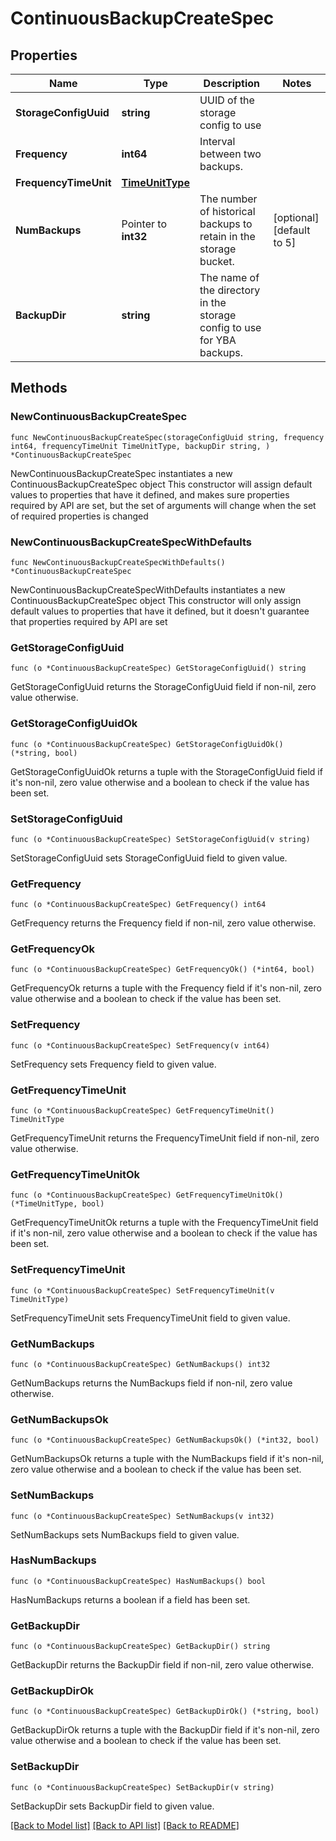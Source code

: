 # ContinuousBackupCreateSpec

## Properties

Name | Type | Description | Notes
------------ | ------------- | ------------- | -------------
**StorageConfigUuid** | **string** | UUID of the storage config to use | 
**Frequency** | **int64** | Interval between two backups. | 
**FrequencyTimeUnit** | [**TimeUnitType**](TimeUnitType.md) |  | 
**NumBackups** | Pointer to **int32** | The number of historical backups to retain in the storage bucket. | [optional] [default to 5]
**BackupDir** | **string** | The name of the directory in the storage config to use for YBA backups. | 

## Methods

### NewContinuousBackupCreateSpec

`func NewContinuousBackupCreateSpec(storageConfigUuid string, frequency int64, frequencyTimeUnit TimeUnitType, backupDir string, ) *ContinuousBackupCreateSpec`

NewContinuousBackupCreateSpec instantiates a new ContinuousBackupCreateSpec object
This constructor will assign default values to properties that have it defined,
and makes sure properties required by API are set, but the set of arguments
will change when the set of required properties is changed

### NewContinuousBackupCreateSpecWithDefaults

`func NewContinuousBackupCreateSpecWithDefaults() *ContinuousBackupCreateSpec`

NewContinuousBackupCreateSpecWithDefaults instantiates a new ContinuousBackupCreateSpec object
This constructor will only assign default values to properties that have it defined,
but it doesn't guarantee that properties required by API are set

### GetStorageConfigUuid

`func (o *ContinuousBackupCreateSpec) GetStorageConfigUuid() string`

GetStorageConfigUuid returns the StorageConfigUuid field if non-nil, zero value otherwise.

### GetStorageConfigUuidOk

`func (o *ContinuousBackupCreateSpec) GetStorageConfigUuidOk() (*string, bool)`

GetStorageConfigUuidOk returns a tuple with the StorageConfigUuid field if it's non-nil, zero value otherwise
and a boolean to check if the value has been set.

### SetStorageConfigUuid

`func (o *ContinuousBackupCreateSpec) SetStorageConfigUuid(v string)`

SetStorageConfigUuid sets StorageConfigUuid field to given value.


### GetFrequency

`func (o *ContinuousBackupCreateSpec) GetFrequency() int64`

GetFrequency returns the Frequency field if non-nil, zero value otherwise.

### GetFrequencyOk

`func (o *ContinuousBackupCreateSpec) GetFrequencyOk() (*int64, bool)`

GetFrequencyOk returns a tuple with the Frequency field if it's non-nil, zero value otherwise
and a boolean to check if the value has been set.

### SetFrequency

`func (o *ContinuousBackupCreateSpec) SetFrequency(v int64)`

SetFrequency sets Frequency field to given value.


### GetFrequencyTimeUnit

`func (o *ContinuousBackupCreateSpec) GetFrequencyTimeUnit() TimeUnitType`

GetFrequencyTimeUnit returns the FrequencyTimeUnit field if non-nil, zero value otherwise.

### GetFrequencyTimeUnitOk

`func (o *ContinuousBackupCreateSpec) GetFrequencyTimeUnitOk() (*TimeUnitType, bool)`

GetFrequencyTimeUnitOk returns a tuple with the FrequencyTimeUnit field if it's non-nil, zero value otherwise
and a boolean to check if the value has been set.

### SetFrequencyTimeUnit

`func (o *ContinuousBackupCreateSpec) SetFrequencyTimeUnit(v TimeUnitType)`

SetFrequencyTimeUnit sets FrequencyTimeUnit field to given value.


### GetNumBackups

`func (o *ContinuousBackupCreateSpec) GetNumBackups() int32`

GetNumBackups returns the NumBackups field if non-nil, zero value otherwise.

### GetNumBackupsOk

`func (o *ContinuousBackupCreateSpec) GetNumBackupsOk() (*int32, bool)`

GetNumBackupsOk returns a tuple with the NumBackups field if it's non-nil, zero value otherwise
and a boolean to check if the value has been set.

### SetNumBackups

`func (o *ContinuousBackupCreateSpec) SetNumBackups(v int32)`

SetNumBackups sets NumBackups field to given value.

### HasNumBackups

`func (o *ContinuousBackupCreateSpec) HasNumBackups() bool`

HasNumBackups returns a boolean if a field has been set.

### GetBackupDir

`func (o *ContinuousBackupCreateSpec) GetBackupDir() string`

GetBackupDir returns the BackupDir field if non-nil, zero value otherwise.

### GetBackupDirOk

`func (o *ContinuousBackupCreateSpec) GetBackupDirOk() (*string, bool)`

GetBackupDirOk returns a tuple with the BackupDir field if it's non-nil, zero value otherwise
and a boolean to check if the value has been set.

### SetBackupDir

`func (o *ContinuousBackupCreateSpec) SetBackupDir(v string)`

SetBackupDir sets BackupDir field to given value.



[[Back to Model list]](../README.md#documentation-for-models) [[Back to API list]](../README.md#documentation-for-api-endpoints) [[Back to README]](../README.md)


